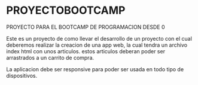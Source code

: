 # PROYECTOBOOTCAMP
PROYECTO PARA EL BOOTCAMP DE PROGRAMACION DESDE 0

Este es un proyecto de como llevar el desarrollo de un proyecto con el cual deberemos realizar la creacion de una app web, la cual tendra un archivo index html con unos articulos. estos articulos deberan poder ser arrastrados a un carrito de compra.

La aplicacion debe ser responsive para poder ser usada en todo tipo de dispositivos.
